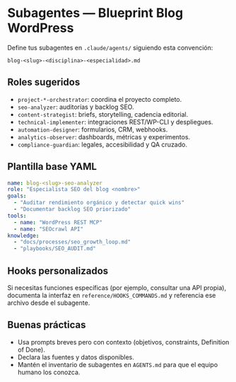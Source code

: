# Subagentes — Blueprint Blog WordPress

Define tus subagentes en `.claude/agents/` siguiendo esta convención:

```
blog-<slug>-<disciplina>-<especialidad>.md
```

## Roles sugeridos
- `project-*-orchestrator`: coordina el proyecto completo.
- `seo-analyzer`: auditorías y backlog SEO.
- `content-strategist`: briefs, storytelling, cadencia editorial.
- `technical-implementer`: integraciones REST/WP-CLI y despliegues.
- `automation-designer`: formularios, CRM, webhooks.
- `analytics-observer`: dashboards, métricas y experimentos.
- `compliance-guardian`: legales, accesibilidad y QA cruzado.

## Plantilla base YAML
```yaml
name: blog-<slug>-seo-analyzer
role: "Especialista SEO del blog <nombre>"
goals:
  - "Auditar rendimiento orgánico y detectar quick wins"
  - "Documentar backlog SEO priorizado"
tools:
  - name: "WordPress REST MCP"
  - name: "SEOcrawl API"
knowledge:
  - "docs/processes/seo_growth_loop.md"
  - "playbooks/SEO_AUDIT.md"
```

## Hooks personalizados
Si necesitas funciones específicas (por ejemplo, consultar una API propia), documenta la interfaz en `reference/HOOKS_COMMANDS.md` y referencia ese archivo desde el subagente.

## Buenas prácticas
- Usa prompts breves pero con contexto (objetivos, constraints, Definition of Done).
- Declara las fuentes y datos disponibles.
- Mantén el inventario de subagentes en `AGENTS.md` para que el equipo humano los conozca.

